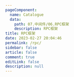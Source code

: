 ```yaml
---
pageComponent:
  name: Catalogue
  data: 
    path: 07.中间件/06.RPC框架
    description: RPC框架
title: RPC框架
date: 2023-02-27 20:04:46
permalink: /rpc/
sidebar: false
article: false
comment: true
editLink: false
description: null
---
```

